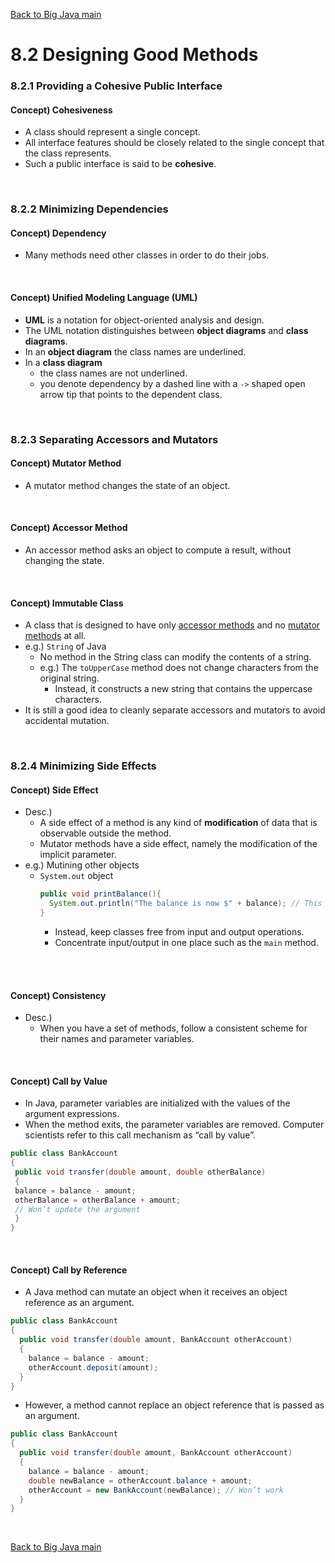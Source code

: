 [Back to Big Java main](../../main.md)

# 8.2 Designing Good Methods
### 8.2.1 Providing a Cohesive Public Interface
#### Concept) Cohesiveness
- A class should represent a single concept. 
- All interface features should be closely related to the single concept that the class represents. 
- Such a public interface is said to be **cohesive**.

<br>

### 8.2.2 Minimizing Dependencies
#### Concept) Dependency
- Many methods need other classes in order to do their jobs.

<br>

#### Concept) Unified Modeling Language (UML)
- **UML** is a notation for object-oriented analysis and design.
- The UML notation distinguishes between **object diagrams** and **class diagrams**. 
- In an **object diagram** the class names are underlined.
- In a **class diagram** 
  - the class names are not underlined.
  - you denote dependency by a dashed line with a ```->``` shaped open arrow tip that points to the dependent class.

<br>

### 8.2.3 Separating Accessors and Mutators
#### Concept) Mutator Method
- A mutator method changes the state of an object.

<br>

#### Concept) Accessor Method
- An accessor method asks an object to compute a result, without changing the state.

<br>

#### Concept) Immutable Class
- A class that is designed to have only [accessor methods](#concept-accessor-method) and no [mutator methods](#concept-mutator-method) at all.
- e.g.) ```String``` of Java
  - No method in the String class can modify the contents of a string. 
  - e.g.) The ```toUpperCase``` method does not change characters from the original string. 
    - Instead, it constructs a new string that contains the uppercase characters.
- It is still a good idea to cleanly separate accessors and mutators to avoid accidental mutation.

<br>

### 8.2.4 Minimizing Side Effects
#### Concept) Side Effect
- Desc.)
  - A side effect of a method is any kind of **modification** of data that is observable outside the method. 
  - Mutator methods have a side effect, namely the modification of the implicit parameter. 
- e.g.) Mutining other objects
  - ```System.out``` object
    ```java
    public void printBalance(){
      System.out.println("The balance is now $" + balance); // This mutates the System.out object!
    }
    ```
    - Instead, keep classes free from input and output operations.
    - Concentrate input/output in one place such as the ```main``` method.

<br><br>

#### Concept) Consistency
- Desc.)
  - When you have a set of methods, follow a consistent scheme for their names and parameter variables. 

<br>

#### Concept) Call by Value
- In Java, parameter variables are initialized with the values of the argument expressions. 
- When the method exits, the parameter variables are removed. Computer scientists refer to this call mechanism as “call by value”. 
```java
public class BankAccount
{
 public void transfer(double amount, double otherBalance) 
 {
 balance = balance - amount;
 otherBalance = otherBalance + amount; 
 // Won’t update the argument
 } 
}
```

<br>

#### Concept) Call by Reference
- A Java method can mutate an object when it receives an object reference as an argument.
```java
public class BankAccount
{
  public void transfer(double amount, BankAccount otherAccount)
  {
    balance = balance - amount;
    otherAccount.deposit(amount); 
  }
}
```
- However, a method cannot replace an object reference that is passed as an argument.
```java
public class BankAccount
{
  public void transfer(double amount, BankAccount otherAccount)
  { 
    balance = balance - amount;
    double newBalance = otherAccount.balance + amount;
    otherAccount = new BankAccount(newBalance); // Won’t work
  } 
}
```


<br>

[Back to Big Java main](../../main.md)